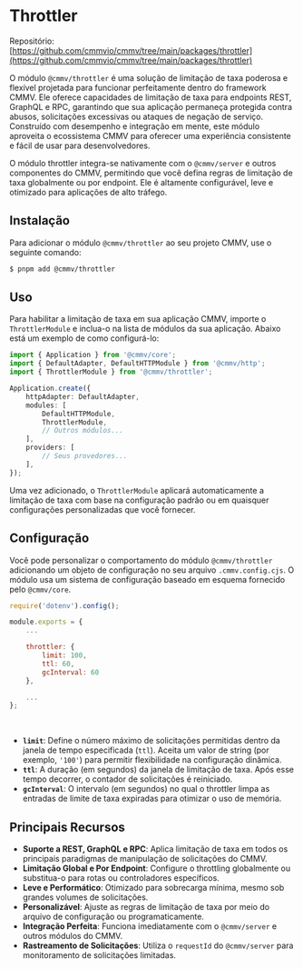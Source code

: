 # Throttler

Repositório: [https://github.com/cmmvio/cmmv/tree/main/packages/throttler](https://github.com/cmmvio/cmmv/tree/main/packages/throttler)

O módulo `@cmmv/throttler` é uma solução de limitação de taxa poderosa e flexível projetada para funcionar perfeitamente dentro do framework CMMV. Ele oferece capacidades de limitação de taxa para endpoints REST, GraphQL e RPC, garantindo que sua aplicação permaneça protegida contra abusos, solicitações excessivas ou ataques de negação de serviço. Construído com desempenho e integração em mente, este módulo aproveita o ecossistema CMMV para oferecer uma experiência consistente e fácil de usar para desenvolvedores.

O módulo throttler integra-se nativamente com o `@cmmv/server` e outros componentes do CMMV, permitindo que você defina regras de limitação de taxa globalmente ou por endpoint. Ele é altamente configurável, leve e otimizado para aplicações de alto tráfego.

## Instalação

Para adicionar o módulo `@cmmv/throttler` ao seu projeto CMMV, use o seguinte comando:

```bash
$ pnpm add @cmmv/throttler
```

## Uso

Para habilitar a limitação de taxa em sua aplicação CMMV, importe o `ThrottlerModule` e inclua-o na lista de módulos da sua aplicação. Abaixo está um exemplo de como configurá-lo:

```typescript
import { Application } from '@cmmv/core';
import { DefaultAdapter, DefaultHTTPModule } from '@cmmv/http';
import { ThrottlerModule } from '@cmmv/throttler';

Application.create({
    httpAdapter: DefaultAdapter,
    modules: [
        DefaultHTTPModule,
        ThrottlerModule,
        // Outros módulos...
    ],
    providers: [
        // Seus provedores...
    ],
});
```

Uma vez adicionado, o `ThrottlerModule` aplicará automaticamente a limitação de taxa com base na configuração padrão ou em quaisquer configurações personalizadas que você fornecer.

## Configuração

Você pode personalizar o comportamento do módulo `@cmmv/throttler` adicionando um objeto de configuração no seu arquivo `.cmmv.config.cjs`. O módulo usa um sistema de configuração baseado em esquema fornecido pelo `@cmmv/core`.

```javascript
require('dotenv').config();

module.exports = {
    ...

    throttler: {
        limit: 100,
        ttl: 60,
        gcInterval: 60
    },

    ...
};
```
<br/>

- **`limit`**: Define o número máximo de solicitações permitidas dentro da janela de tempo especificada (`ttl`). Aceita um valor de string (por exemplo, `'100'`) para permitir flexibilidade na configuração dinâmica.
- **`ttl`**: A duração (em segundos) da janela de limitação de taxa. Após esse tempo decorrer, o contador de solicitações é reiniciado.
- **`gcInterval`**: O intervalo (em segundos) no qual o throttler limpa as entradas de limite de taxa expiradas para otimizar o uso de memória.

## Principais Recursos

- **Suporte a REST, GraphQL e RPC**: Aplica limitação de taxa em todos os principais paradigmas de manipulação de solicitações do CMMV.
- **Limitação Global e Por Endpoint**: Configure o throttling globalmente ou substitua-o para rotas ou controladores específicos.
- **Leve e Performático**: Otimizado para sobrecarga mínima, mesmo sob grandes volumes de solicitações.
- **Personalizável**: Ajuste as regras de limitação de taxa por meio do arquivo de configuração ou programaticamente.
- **Integração Perfeita**: Funciona imediatamente com o `@cmmv/server` e outros módulos do CMMV.
- **Rastreamento de Solicitações**: Utiliza o `requestId` do `@cmmv/server` para monitoramento de solicitações limitadas.